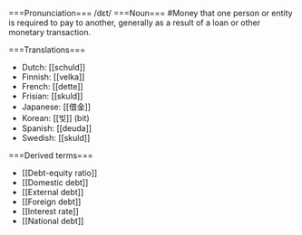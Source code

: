 ===Pronunciation===
/d&#603;t/
===Noun===
#Money that one person or entity is required to pay to another, generally as a result of a loan or other monetary transaction. 

===Translations===

* Dutch: [[schuld]]
* Finnish: [[velka]]
* French: [[dette]]
* Frisian: [[skuld]]
* Japanese: [[借金]]
* Korean: [[빚]] (bit)
* Spanish: [[deuda]]
* Swedish: [[skuld]]
 

===Derived terms===

* [[Debt-equity ratio]]
* [[Domestic debt]]
* [[External debt]]
* [[Foreign debt]]
* [[Interest rate]]
* [[National debt]]